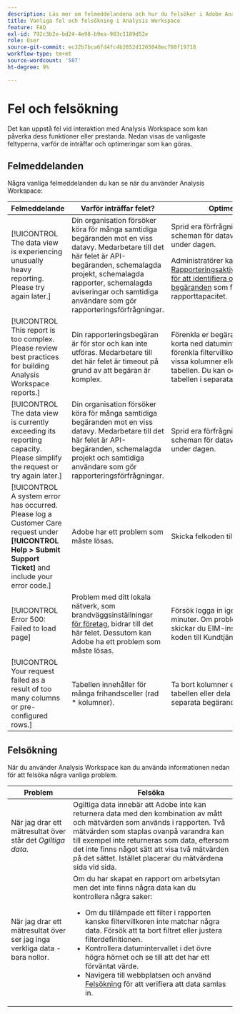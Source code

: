 ```yaml
---
description: Läs mer om felmeddelandena och hur du felsöker i Adobe Analysis Workspace
title: Vanliga fel och felsökning i Analysis Workspace
feature: FAQ
exl-id: 792c3b2e-bd24-4e98-b9ea-983c1189d52e
role: User
source-git-commit: ec32b7bca6fd4fc4b2652d1265048ec788f19718
workflow-type: tm+mt
source-wordcount: '507'
ht-degree: 9%

---
```


# Fel och felsökning

Det kan uppstå fel vid interaktion med Analysis Workspace som kan påverka dess funktioner eller prestanda. Nedan visas de vanligaste feltyperna, varför de inträffar och optimeringar som kan göras.

## Felmeddelanden

Några vanliga felmeddelanden du kan se när du använder Analysis Workspace:

| Felmeddelande | Varför inträffar felet? | Optimering |
| --- | --- | --- |
| [!UICONTROL The data view is experiencing unusually heavy reporting. Please try again later.] | Din organisation försöker köra för många samtidiga begäranden mot en viss datavy. Medarbetare till det här felet är API-begäranden, schemalagda projekt, schemalagda rapporter, schemalagda aviseringar och samtidiga användare som gör rapporteringsförfrågningar. | Sprid era förfrågningar och scheman för datavyn jämnare under dagen.<p>Administratörer kan använda [Rapporteringsaktivitetshanteraren för att identifiera och avbryta begäranden](/help/reporting-activity-manager/reporting-activity-overview.md) som förbrukar rapporttapacitet.</p> |
| [!UICONTROL This report is too complex. Please review best practices for building Analysis Workspace reports.] | Din rapporteringsbegäran är för stor och kan inte utföras. Medarbetare till det här felet är timeout på grund av att begäran är komplex. | Förenkla er begäran. Du kan t.ex. korta ned datumintervallet, förenkla filtervillkoren eller ta bort vissa kolumner eller rader i tabellen. Du kan också dela upp tabellen i separata begäranden. |
| [!UICONTROL The data view is currently exceeding its reporting capacity. Please simplify the request or try again later.] | Din organisation försöker köra för många samtidiga begäranden mot en viss datavy. Medarbetare till det här felet är API-begäranden, schemalagda projekt och samtidiga användare som gör rapporteringsförfrågningar. | Sprid era förfrågningar och scheman för datavyn jämnare under dagen. |
| [!UICONTROL A system error has occurred. Please log a Customer Care request under **[!UICONTROL Help > Submit Support Ticket]** and include your error code.] | Adobe har ett problem som måste lösas. | Skicka felkoden till kundtjänst. |
| [!UICONTROL Error 500: Failed to load page] | Problem med ditt lokala nätverk, som brandväggsinställningar [för företag](https://experienceleague.adobe.com/en/docs/analytics/technotes/ip-addresses), bidrar till det här felet. Dessutom kan Adobe ha ett problem som måste lösas. | Försök logga in igen efter flera minuter. Om problemet kvarstår skickar du EIM-instans-ID-koden till Kundtjänst. |
| [!UICONTROL Your request failed as a result of too many columns or pre-configured rows.] | Tabellen innehåller för många frihandsceller (rad * kolumner). | Ta bort kolumner eller rader i tabellen eller dela upp tabellen i separata begäranden. |


## Felsökning

När du använder Analysis Workspace kan du använda informationen nedan för att felsöka några vanliga problem.

| Problem | Felsöka |
|---|---|
| När jag drar ett mätresultat över står det *Ogiltiga data*. | Ogiltiga data innebär att Adobe inte kan returnera data med den kombination av mått och mätvärden som används i rapporten. Två mätvärden som staplas ovanpå varandra kan till exempel inte returneras som data, eftersom det inte finns något sätt att visa två mätvärden på det sättet. Istället placerar du mätvärdena sida vid sida. |
| När jag drar ett mätresultat över ser jag inga verkliga data - bara nollor. | Om du har skapat en rapport om arbetsytan men det inte finns några data kan du kontrollera några saker:<ul><li>Om du tillämpade ett filter i rapporten kanske filtervillkoren inte matchar några data. Försök att ta bort filtret eller justera filterdefinitionen.</li><li>Kontrollera datumintervallet i det övre högra hörnet och se till att det har ett förväntat värde.</li><li>Navigera till webbplatsen och använd [Felsökning](https://experienceleague.adobe.com/docs/debugger/using/experience-cloud-debugger.html) för att verifiera att data samlas in.</li></ul> |
